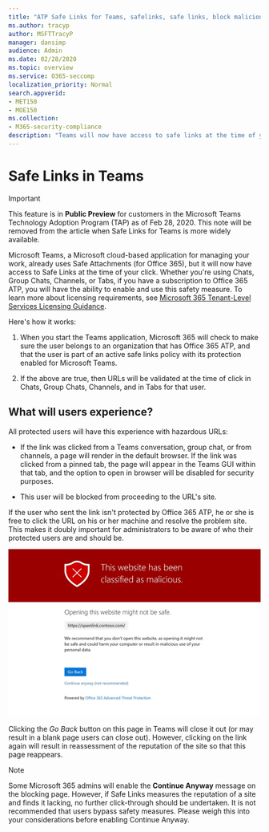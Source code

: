 ```yaml
---
title: "ATP Safe Links for Teams, safelinks, safe links, block malicious links, office 365 atp, Teams safe links, stop users from clicking bad links, malicious links"
ms.author: tracyp
author: MSFTTracyP
manager: dansimp
audience: Admin
ms.date: 02/28/2020
ms.topic: overview
ms.service: O365-seccomp
localization_priority: Normal
search.appverid:
- MET150
- MOE150
ms.collection:
- M365-security-compliance
description: "Teams will now have access to safe links at the time of your click. Whether you're using chats 1-on-1 Chats, between Groups, or in Channels, and Tabs, if you have a subscription to Office 365 ATP, you will have the ability to enable and use this safety feature."
---
```

<!--06/21/2019-->

# Safe Links in Teams

> [!IMPORTANT]
> This feature is in **Public Preview** for customers in the Microsoft Teams Technology Adoption Program (TAP) as of Feb 28, 2020. This note will be removed from the article when Safe Links for Teams is more widely available.

Microsoft Teams, a Microsoft cloud-based application for managing your work, already uses Safe Attachments (for Office 365), but it will now have access to Safe Links at the time of your click. Whether you're using Chats, Group Chats, Channels, or Tabs, if you have a subscription to Office 365 ATP, you will have the ability to enable and use this safety measure. To learn more about licensing requirements, see [Microsoft 365 Tenant-Level Services Licensing Guidance](https://docs.microsoft.com/office365/servicedescriptions/microsoft-365-service-descriptions/microsoft-365-tenantlevel-services-licensing-guidance/microsoft-365-security-compliance-licensing-guidance).

Here's how it works:

1. When you start the Teams application, Microsoft 365 will check to make sure the user belongs to an organization that has Office 365 ATP, and that the user is part of an active safe links policy with its protection enabled for Microsoft Teams.

2. If the above are true, then URLs will be validated at the time of click in Chats, Group Chats, Channels, and in Tabs for that user.

## What will users experience?

All protected users will have this experience with hazardous URLs:

- If the link was clicked from a Teams conversation, group chat, or from channels, a page will render in the default browser. If the link was clicked from a pinned tab, the page will appear in the Teams GUI within that tab, and the option to open in browser will be disabled for security purposes.

- This user will be blocked from proceeding to the URL's site.

If the user who sent the link isn't protected by Office 365 ATP, he or she is free to click the URL on his or her machine and resolve the problem site. This makes it doubly important for administrators to be aware of who their protected users are and should be.

![A Safe Links for Teams page reporting a malicious link and blocking transit to the page.](/microsoft-365/media/TP_SafelinksForTeams_Malicious.png)

Clicking the *Go Back* button on this page in Teams will close it out (or may result in a blank page users  can close out). However, clicking on the link again will result in reassessment of the reputation of the site so that this page reappears.

> [!NOTE]
> Some Microsoft 365 admins will enable the **Continue Anyway** message on the blocking page. However, if Safe Links measures the reputation of a site and finds it lacking, no further click-through should be undertaken. It is not recommended that users bypass safety measures. Please weigh this into your considerations before enabling Continue Anyway.
